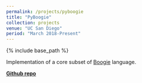 ```yaml
---
permalink: /projects/pyboogie
title: "PyBoogie"
collection: projects
venue: "UC San Diego"
period: "March 2018-Present"
---
```


{% include base_path %}


Implementation of a core subset of [Boogie](https://www.microsoft.com/en-us/research/project/boogie-an-intermediate-verification-language/) language. 

[__Github repo__](https://github.com/shraddhabarke/pyboogie)
